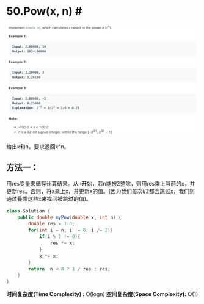 # 50.Pow\(x, n\) \#

![](.gitbook/assets/image%20%2845%29.png)

给出x和n，要求返回x^n。

## 方法一：

用res变量来储存计算结果。从n开始，若n能被2整除，则用res乘上当前的x，并更新res。否则，将x乘上x，并更新x的值。\(因为我们每次i/2都会跳过x，我们则通过叠乘这些x来找回被跳过的值\)。

```java
class Solution {
    public double myPow(double x, int n) {
        double res = 1.0;
        for(int i = n; i != 0; i /= 2){
            if(i % 2 != 0){
                res *= x;
            }
            x *= x;
        }
        return  n < 0 ? 1 / res : res;
    }
}
```

**时间复杂度\(Time Complexity\) :** O\(logn\)          **空间复杂度\(Space Complexity\):** O\(1\)

